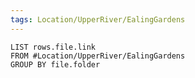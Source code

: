 ```yaml
---
tags: Location/UpperRiver/EalingGardens
---
```


```dataview
LIST rows.file.link
FROM #Location/UpperRiver/EalingGardens
GROUP BY file.folder
```